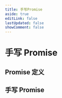 ```yaml
---
title: 手写Promise
aside: true
editLink: false
lastUpdated: false
showComment: false
---
```


# 手写 Promise

## Promise 定义

## 手写 Promise
